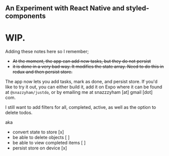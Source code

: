 ## An Experiment with React Native and styled-components


# WIP.

Adding these notes here so I remember;

- ~~At the moment, the app can add new tasks, but they do not persist~~
- ~~it is done in a very bad way. It modifies the state array. Need to do this in redux and then persist store.~~


The app now lets you add tasks, mark as done, and persist store. If you'd like to try it out, you can either build it, add it on Expo where it can be found at `@snazzyham/justdo`, or by emailing me at snazzzyham [at] gmail [dot] com. 


I still want to add filters for all, completed, active, as well as the option to delete todos. 


aka

- convert state to store [x]
- be able to delete objects [ ]
- be able to view completed items [ ]
- persist store on device [x]


